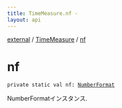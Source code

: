 ```yaml
---
title: TimeMeasure.nf - 
layout: api
---
```


<div class='api-docs-breadcrumbs'><a href="../index.html">external</a> / <a href="index.html">TimeMeasure</a> / <a href="./nf.html">nf</a></div>

# nf

<div class="signature"><code><span class="keyword">private</span> <span class="keyword">static</span> <span class="keyword">val </span><span class="identifier">nf</span><span class="symbol">: </span><a href="http://docs.oracle.com/javase/6/docs/api/java/text/NumberFormat.html"><span class="identifier">NumberFormat</span></a></code></div>

NumberFormatインスタンス.

